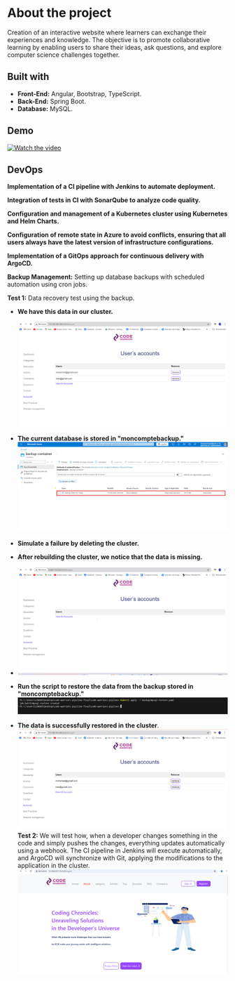 # About the project
Creation of an interactive website where learners can exchange their experiences and knowledge. The objective is to promote collaborative learning by enabling users to share their ideas, ask questions, and explore computer science challenges together.

## Built with
- **Front-End:** Angular, Bootstrap, TypeScript.
- **Back-End:** Spring Boot.
- **Database:** MySQL.

## Demo
[![Watch the video](https://github.com/EYABA12/code-warriors/blob/master/screenshot.PNG)](https://vimeo.com/manage/videos/943214153/privacy)

## DevOps
**Implementation of a CI pipeline with Jenkins to automate deployment.**

**Integration of tests in CI with SonarQube to analyze code quality.**

**Configuration and management of a Kubernetes cluster using Kubernetes and Helm Charts.**

**Configuration of remote state in Azure to avoid conflicts, ensuring that all users always have the latest version of infrastructure configurations.**

**Implementation of a GitOps approach for continuous delivery with ArgoCD.**

**Backup Management:** Setting up database backups with scheduled automation using cron jobs.

**Test 1:** Data recovery test using the backup.

- **We have this data in our cluster.**
  
  ![Project Architecture](TEST2/1.png)
 - **The current database is stored in "moncomptebackup."**
  ![Project Architecture](TEST2/7.png)

- **Simulate a failure by deleting the cluster.**
 
- **After rebuilding the cluster, we notice that the data is missing.**
- 
  ![Project Architecture](TEST2/3.png) <!-- Replace with the link to your architecture image -->

- **Run the script to restore the data from the backup stored in "moncomptebackup."**
  ![Project Architecture](TEST2/5.png) <!-- Replace with the link to your architecture image -->

- **The data is successfully restored in the cluster**.
  ![Project Architecture](TEST2/6.png) <!-- Replace with the link to your architecture image -->
  **Test 2:**
  We will test how, when a developer changes something in the code and simply pushes the changes, everything updates automatically using a webhook.
  The CI pipeline in Jenkins will execute automatically, and ArgoCD will synchronize with Git, applying the modifications to the application in the cluster.
  [![Watch the video](TEST1/1.png)](https://www.canva.com/design/DAGTuHviHnM/YTkFrU2k5If_ggLOK16vUw/edit?utm_content=DAGTuHviHnM&utm_campaign=designshare&utm_medium=link2&utm_source=sharebutton)

  


         

         

